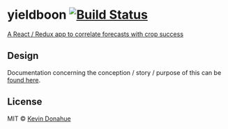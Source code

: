 # yieldboon [![Build Status](https://img.shields.io/travis/nonnontrivial/yieldboon/master.svg?style=flat-square)](https://travis-ci.org/nonnontrivial/yieldboon)

[A React / Redux app to correlate forecasts with crop success](https://yieldboon.now.sh)

## Design
Documentation concerning the conception / story / purpose of this can be [found here](DESIGN.md).

## License

MIT © [Kevin Donahue](https://twitter.com/nonnontrivial)
